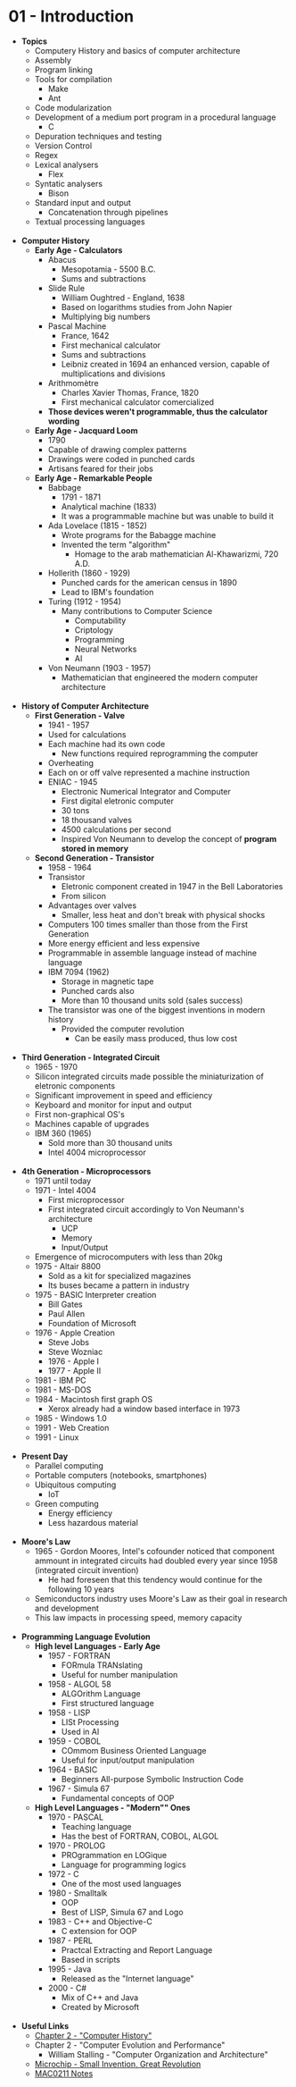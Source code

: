# 01 - Introduction

* **Topics**
    * Computery History and basics of computer architecture
    * Assembly
    * Program linking
    * Tools for compilation
        * Make
        * Ant
    * Code modularization
    * Development of a medium port program in a procedural language
        * C
    * Depuration techniques and testing
    * Version Control
    * Regex
    * Lexical analysers
        * Flex
    * Syntatic analysers
        * Bison
    * Standard input and output
        * Concatenation through pipelines
    * Textual processing languages
<br><br>
* **Computer History**
    * **Early Age - Calculators**
        * Abacus
            * Mesopotamia - 5500 B.C.
            * Sums and subtractions
        * Slide Rule
            * William Oughtred - England, 1638
            * Based on logarithms studies from John Napier
            * Multiplying big numbers
        * Pascal Machine
            * France, 1642
            * First mechanical calculator
            * Sums and subtractions
            * Leibniz created in 1694 an enhanced version, capable of multiplications and divisions
        * Arithmomètre
            * Charles Xavier Thomas, France, 1820
            * First mechanical calculator comercialized
        * **Those devices weren't programmable, thus the calculator wording**
    * **Early Age - Jacquard Loom**
        * 1790
        * Capable of drawing complex patterns
        * Drawings were coded in punched cards
        * Artisans feared for their jobs
    * **Early Age - Remarkable People**
        * Babbage
            * 1791 - 1871
            * Analytical machine (1833)
            * It was a programmable machine but was unable to build it
        * Ada Lovelace (1815 - 1852)
            * Wrote programs for the Babagge machine
            * Invented the term "algorithm"
                * Homage to the arab mathematician Al-Khawarizmi, 720 A.D.
        * Hollerith (1860 - 1929)
            * Punched cards for the american census in 1890
            * Lead to IBM's foundation
        * Turing (1912 - 1954)
            * Many contributions to Computer Science
                * Computability
                * Criptology
                * Programming
                * Neural Networks
                * AI
        * Von Neumann (1903 - 1957)
            * Mathematician that engineered the modern computer architecture
<br><br>
* **History of Computer Architecture**
    * **First Generation - Valve**
        * 1941 - 1957
        * Used for calculations
        * Each machine had its own code
            * New functions required reprogramming the computer
        * Overheating
        * Each on or off valve represented a machine instruction
        * ENIAC - 1945
            * Electronic Numerical Integrator and Computer
            * First digital eletronic computer
            * 30 tons
            * 18 thousand valves
            * 4500 calculations per second
            * Inspired Von Neumann to develop the concept of **program stored in memory**
    * **Second Generation - Transistor**
        * 1958 - 1964
        * Transistor
            * Eletronic component created in 1947 in the Bell Laboratories
            * From silicon
        * Advantages over valves
            * Smaller, less heat and don't break with physical shocks
        * Computers 100 times smaller than those from the First Generation
        * More energy efficient and less expensive
        * Programmable in assemble language instead of machine language
        * IBM 7094 (1962)
            * Storage in magnetic tape
            * Punched cards also
            * More than 10 thousand units sold (sales success)
        * The transistor was one of the biggest inventions in modern history
            * Provided the computer revolution
                * Can be easily mass produced, thus low cost
<br><br>
* **Third Generation - Integrated Circuit**
    * 1965 - 1970
    * Silicon integrated circuits made possible the miniaturization of eletronic components
    * Significant improvement in speed and efficiency
    * Keyboard and monitor for input and output
    * First non-graphical OS's
    * Machines capable of upgrades
    * IBM 360 (1965)
        * Sold more than 30 thousand units
        * Intel 4004 microprocessor
<br><br>
* **4th Generation - Microprocessors**
    * 1971 until today
    * 1971 - Intel 4004
        * First microprocessor
        * First integrated circuit accordingly to Von Neumann's architecture
            * UCP
            * Memory
            * Input/Output
    * Emergence of microcomputers with less than 20kg
    * 1975 - Altair 8800
        * Sold as a kit for specialized magazines
        * Its buses became a pattern in industry
    * 1975 - BASIC Interpreter creation
        * Bill Gates
        * Paul Allen
        * Foundation of Microsoft
    * 1976 - Apple Creation
        * Steve Jobs
        * Steve Wozniac
        * 1976 - Apple I
        * 1977 - Apple II
    * 1981 - IBM PC
    * 1981 - MS-DOS
    * 1984 - Macintosh first graph OS
        * Xerox already had a window based interface in 1973
    * 1985 - Windows 1.0
    * 1991 - Web Creation
    * 1991 - Linux
<br><br>
* **Present Day**
    * Parallel computing
    * Portable computers (notebooks, smartphones)
    * Ubiquitous computing
        * IoT
    * Green computing
        * Energy efficiency
        * Less hazardous material
<br><br>
* **Moore's Law**
    * 1965 - Gordon Moores, Intel's cofounder noticed that component ammount in integrated circuits had doubled every year since 1958 (integrated circuit invention)
        * He had foreseen that this tendency would continue for the following 10 years
    * Semiconductors industry uses Moore's Law as their goal in research and development
    * This law impacts in processing speed, memory capacity
<br><br>
* **Programming Language Evolution**
    * **High level Languages - Early Age**
        * 1957 - FORTRAN
            * FORmula TRANslating
            * Useful for number manipulation
        * 1958 - ALGOL 58
            * ALGOrithm Language
            * First structured language
        * 1958 - LISP
            * LISt Processing
            * Used in AI
        * 1959 - COBOL
            * COmmom Business Oriented Language
            * Useful for input/output manipulation
        * 1964 - BASIC
            * Beginners All-purpose Symbolic Instruction Code
        * 1967 - Simula 67
            * Fundamental concepts of OOP
    * **High Level Languages - "Modern"" Ones**
        * 1970 - PASCAL
            * Teaching language
            * Has the best of FORTRAN, COBOL, ALGOL
        * 1970 - PROLOG
            * PROgrammation en LOGique
            * Language for programming logics
        * 1972 - C
            * One of the most used languages
        * 1980 - Smalltalk
            * OOP
            * Best of LISP, Simula 67 and Logo
        * 1983 - C++ and Objective-C
            * C extension for OOP
        * 1987 - PERL
            * Practcal Extracting and Report Language
            * Based in scripts
        * 1995 - Java
            * Released as the "Internet language"
        * 2000 - C#
            * Mix of C++ and Java
            * Created by Microsoft
<br><br>
* **Useful Links**
    * [Chapter 2 - "Computer History"](http://ccsl.ime.usp.br/files/books/intro-java-cc.pdf)
    * Chapter 2 - "Computer Evolution and Performance"
        * William Stalling - "Computer Organization and Architecture"
    * [Microchip - Small Invention, Great Revolution](http://www.lsi.usp.br/~chip/como_funcionam.html)
    * [MAC0211 Notes](http://www.ime.usp.br/~kon/MAC211)